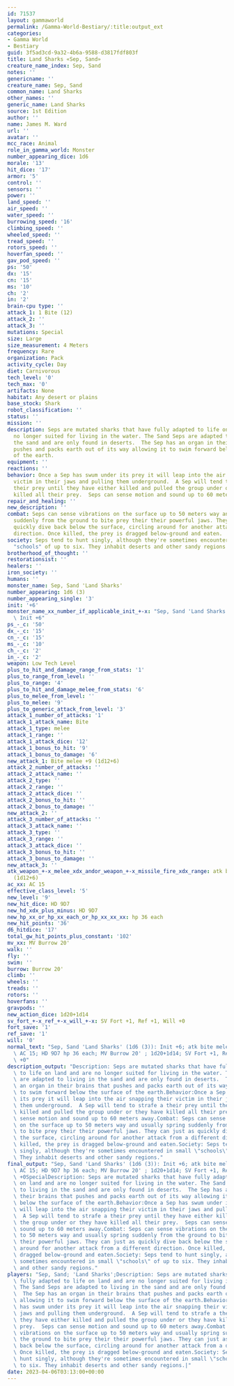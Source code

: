 ```yaml
---
id: 71537
layout: gammaworld
permalink: /Gamma-World-Bestiary/:title:output_ext
categories:
- Gamma World
- Bestiary
guid: 3f5ad3cd-9a32-4b6a-9588-d3817fdf803f
title: Land Sharks «Sep, Sand»
creature_name_index: Sep, Sand
notes: ''
genericname: ''
creature_name: Sep, Sand
common_name: Land Sharks
other_names: ''
generic_name: Land Sharks
source: 1st Edition
author: ''
name: James M. Ward
url: ''
avatar: ''
mcc_race: Animal
role_in_gamma_world: Monster
number_appearing_dice: 1d6
morale: '13'
hit_dice: '17'
armor: '5'
control: ''
sensors: ''
power: ''
land_speed: ''
air_speed: ''
water_speed: ''
burrowing_speed: '16'
climbing_speed: ''
wheeled_speed: ''
tread_speed: ''
rotors_speed: ''
hoverfan_speed: ''
gav_pod_speed: ''
ps: '50'
dx: '15'
cn: '15'
ms: '10'
ch: '2'
in: '2'
brain-cpu type: ''
attack_1: 1 Bite (12)
attack_2: ''
attack_3: ''
mutations: Special
size: Large
size_measurement: 4 Meters
frequency: Rare
organization: Pack
activity_cycle: Day
diet: Carnivorous
tech_level: '0'
tech_max: '0'
artifacts: None
habitat: Any desert or plains
base_stock: Shark
robot_classification: ''
status: ''
mission: ''
description: Seps are mutated sharks that have fully adapted to life on land and are
  no longer suited for living in the water. The Sand Seps are adapted to living in
  the sand and are only found in deserts.  The Sep has an organ in their brains that
  pushes and packs earth out of its way allowing it to swim forward below the surface
  of the earth.
equipment: ''
reactions: ''
behavior: Once a Sep has swum under its prey it will leap into the air snapping their
  victim in their jaws and pulling them underground.  A Sep will tend to strafe a
  their prey until they have either killed and pulled the group under or they have
  killed all their prey.  Seps can sense motion and sound up to 60 meters away.
repair_and_healing: ''
new_description: ''
combat: Seps can sense vibrations on the surface up to 50 meters way and usually spring
  suddenly from the ground to bite prey their their powerful jaws. They can just as
  quickly dive back below the surface, circling around for another attack from a different
  direction. Once killed, the prey is dragged below-ground and eaten.
society: Seps tend to hunt singly, although they're sometimes encountered in small
  "schools" of up to six. They inhabit deserts and other sandy regions.
brotherhood_of_thought: ''
restorationsist: ''
healers: ''
iron_society: ''
humans: ''
monster_name: Sep, Sand 'Land Sharks'
number_appearing: 1d6 (3)
number_appearing_single: '3'
init: '+6'
monster_name_xx_number_if_applicable_init_+-x: "Sep, Sand 'Land Sharks' (1d6 (3)):\
  \ Init +6"
ps_-_c: '50'
dx_-_c: '15'
cn_-_c: '15'
ms_-_c: '10'
ch_-_c: '2'
in_-_c: '2'
weapon: Low Tech Level
plus_to_hit_and_damage_range_from_stats: '1'
plus_to_range_from_level: ''
plus_to_range: '4'
plus_to_hit_and_damage_melee_from_stats: '6'
plus_to_melee_from_level: ''
plus_to_melee: '9'
plus_to_generic_attack_from_level: '3'
attack_1_number_of_attacks: '1'
attack_1_attack_name: Bite
attack_1_type: melee
attack_1_range: ''
attack_1_attack_dice: '12'
attack_1_bonus_to_hit: '9'
attack_1_bonus_to_damage: '6'
new_attack_1: Bite melee +9 (1d12+6)
attack_2_number_of_attacks: ''
attack_2_attack_name: ''
attack_2_type: ''
attack_2_range: ''
attack_2_attack_dice: ''
attack_2_bonus_to_hit: ''
attack_2_bonus_to_damage: ''
new_attack_2: ''
attack_3_number_of_attacks: ''
attack_3_attack_name: ''
attack_3_type: ''
attack_3_range: ''
attack_3_attack_dice: ''
attack_3_bonus_to_hit: ''
attack_3_bonus_to_damage: ''
new_attack_3: ''
atk_weapon_+-x_melee_xdx_andor_weapon_+-x_missile_fire_xdx_range: atk bite melee +9
  (1d12+6)
ac_xx: AC 15
effective_class_level: '5'
new_level: '9'
new_hit_dice: HD 9D7
new_hd_xdx_plus_minus: HD 9D7
new_hp_xx_or_hp_xx_each_or_hp_xx_xx_xx: hp 36 each
new_hit_points: '36'
d6_hitdice: '17'
total_gw_hit_points_plus_constant: '102'
mv_xx: MV Burrow 20'
walk: ''
fly: ''
swim: ''
burrow: Burrow 20'
climb: ''
wheels: ''
treads: ''
rotors: ''
hoverfans: ''
gravpods: ''
new_action_dice: 1d20+1d14
sv_fort_+-x_ref_+-x_will_+-x: SV Fort +1, Ref +1, Will +0
fort_save: '1'
ref_save: '1'
will: '0'
normal_text: "Sep, Sand 'Land Sharks' (1d6 (3)): Init +6; atk bite melee +9 (1d12+6);\
  \ AC 15; HD 9D7 hp 36 each; MV Burrow 20' ; 1d20+1d14; SV Fort +1, Ref +1, Will\
  \ +0"
description_output: "Description: Seps are mutated sharks that have fully adapted\
  \ to life on land and are no longer suited for living in the water. The Sand Seps\
  \ are adapted to living in the sand and are only found in deserts.  The Sep has\
  \ an organ in their brains that pushes and packs earth out of its way allowing it\
  \ to swim forward below the surface of the earth.Behavior:Once a Sep has swum under\
  \ its prey it will leap into the air snapping their victim in their jaws and pulling\
  \ them underground.  A Sep will tend to strafe a their prey until they have either\
  \ killed and pulled the group under or they have killed all their prey.  Seps can\
  \ sense motion and sound up to 60 meters away.Combat: Seps can sense vibrations\
  \ on the surface up to 50 meters way and usually spring suddenly from the ground\
  \ to bite prey their their powerful jaws. They can just as quickly dive back below\
  \ the surface, circling around for another attack from a different direction. Once\
  \ killed, the prey is dragged below-ground and eaten.Society: Seps tend to hunt\
  \ singly, although they're sometimes encountered in small \"schools\" of up to six.\
  \ They inhabit deserts and other sandy regions."
final_output: "Sep, Sand 'Land Sharks' (1d6 (3)): Init +6; atk bite melee +9 (1d12+6);\
  \ AC 15; HD 9D7 hp 36 each; MV Burrow 20' ; 1d20+1d14; SV Fort +1, Ref +1, Will\
  \ +0SpecialDescription: Seps are mutated sharks that have fully adapted to life\
  \ on land and are no longer suited for living in the water. The Sand Seps are adapted\
  \ to living in the sand and are only found in deserts.  The Sep has an organ in\
  \ their brains that pushes and packs earth out of its way allowing it to swim forward\
  \ below the surface of the earth.Behavior:Once a Sep has swum under its prey it\
  \ will leap into the air snapping their victim in their jaws and pulling them underground.\
  \  A Sep will tend to strafe a their prey until they have either killed and pulled\
  \ the group under or they have killed all their prey.  Seps can sense motion and\
  \ sound up to 60 meters away.Combat: Seps can sense vibrations on the surface up\
  \ to 50 meters way and usually spring suddenly from the ground to bite prey their\
  \ their powerful jaws. They can just as quickly dive back below the surface, circling\
  \ around for another attack from a different direction. Once killed, the prey is\
  \ dragged below-ground and eaten.Society: Seps tend to hunt singly, although they're\
  \ sometimes encountered in small \"schools\" of up to six. They inhabit deserts\
  \ and other sandy regions."
players: "Sep, Sand; 'Land Sharks';Description: Seps are mutated sharks that have\
  \ fully adapted to life on land and are no longer suited for living in the water.\
  \ The Sand Seps are adapted to living in the sand and are only found in deserts.\
  \  The Sep has an organ in their brains that pushes and packs earth out of its way\
  \ allowing it to swim forward below the surface of the earth.Behavior:Once a Sep\
  \ has swum under its prey it will leap into the air snapping their victim in their\
  \ jaws and pulling them underground.  A Sep will tend to strafe a their prey until\
  \ they have either killed and pulled the group under or they have killed all their\
  \ prey.  Seps can sense motion and sound up to 60 meters away.Combat: Seps can sense\
  \ vibrations on the surface up to 50 meters way and usually spring suddenly from\
  \ the ground to bite prey their their powerful jaws. They can just as quickly dive\
  \ back below the surface, circling around for another attack from a different direction.\
  \ Once killed, the prey is dragged below-ground and eaten.Society: Seps tend to\
  \ hunt singly, although they're sometimes encountered in small \"schools\" of up\
  \ to six. They inhabit deserts and other sandy regions.|"
date: 2023-04-06T03:13:00+00:00
---
```

</br>